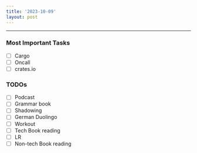 ```yaml
---
title: '2023-10-09'
layout: post
---
```


---

### Most Important Tasks

- [ ] Cargo
- [ ] Oncall
- [ ] crates.io

### TODOs

- [ ] Podcast
- [ ] Grammar book
- [ ] Shadowing
- [ ] German Duolingo
- [ ] Workout
- [ ] Tech Book reading
- [ ] LR
- [ ] Non-tech Book reading
